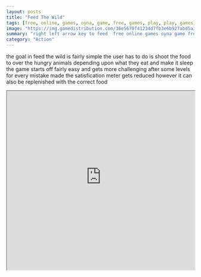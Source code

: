 ```yaml
---
layout: posts
title: "Feed The Wild"
tags: [free, online, games, oyna, game, free, games, play, play, games]
image: "https://img.gamedistribution.com/36e5670f41234d7fb3e6b927abd5a311.jpg"
summary: "right left arrow key to feed  free online games oyna game free games play play games"
category: "Action"
---
```


the goal in feed the wild is fairly simple the user has to do is shoot the food to over the hungry animals depending upon what they eat and make it sleep the game starts off fairly easy and gets more challenging after some levels for every mistake made the satisfication meter gets reduced however it can also be replenished with the correct food

<iframe width="100%" height="480px;" src="https://flash.gamedistribution.com?game=36e5670f41234d7fb3e6b927abd5a311"></iframe>